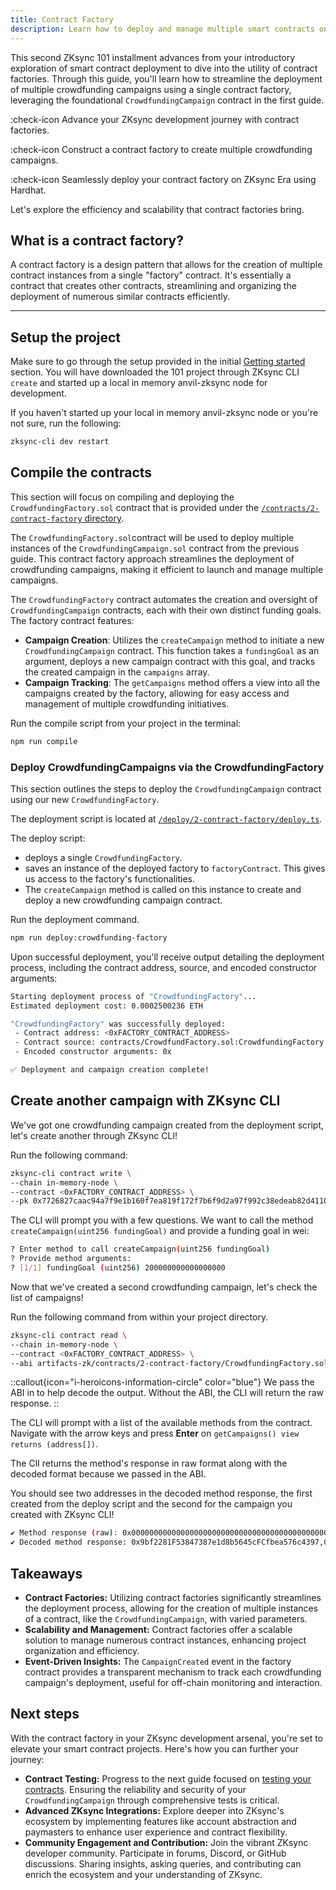 ```yaml
---
title: Contract Factory
description: Learn how to deploy and manage multiple smart contracts on ZKsync using a contract factory.
---
```


This second ZKsync 101 installment advances from your introductory exploration of smart contract deployment to dive into the utility of contract factories.
Through this guide, you'll learn how to streamline the deployment of multiple crowdfunding campaigns using a single contract factory, leveraging the
foundational `CrowdfundingCampaign` contract in the first guide.

:check-icon Advance your ZKsync development journey with contract factories.

:check-icon Construct a contract factory to create multiple crowdfunding campaigns.

:check-icon Seamlessly deploy your contract factory on ZKsync Era using Hardhat.

Let's explore the efficiency and scalability that contract factories bring.

## What is a contract factory?

A contract factory is a design pattern that allows for the creation of multiple
contract instances from a single "factory" contract. It's essentially a contract
that creates other contracts, streamlining and organizing the deployment of
numerous similar contracts efficiently.

---

## Setup the project

Make sure to go through the setup provided in the initial [Getting started](/build/start-coding/zksync-101) section.
You will have downloaded the 101 project through ZKsync CLI `create` and started up a local in memory anvil-zksync node for development.

If you haven't started up your local in memory anvil-zksync node or you're not sure, run the following:

```bash
zksync-cli dev restart
```

## Compile the contracts

This section will focus on compiling and deploying the `CrowdfundingFactory.sol`
contract that is provided under the [`/contracts/2-contract-factory` directory][crowdfunding-factory-sol].

The `CrowdfundingFactory.sol`contract will be used to deploy multiple instances of
the `CrowdfundingCampaign.sol` contract from the previous guide.
This contract factory approach streamlines the deployment of crowdfunding campaigns,
making it efficient to launch and manage multiple campaigns.

The `CrowdfundingFactory` contract automates the creation and oversight of
`CrowdfundingCampaign` contracts, each with their own distinct funding goals.
The factory contract features:

- **Campaign Creation**: Utilizes the `createCampaign` method to initiate a new
`CrowdfundingCampaign` contract. This function takes a `fundingGoal` as an argument,
deploys a new campaign contract with this goal, and tracks the created campaign in the
`campaigns` array.
- **Campaign Tracking**: The `getCampaigns` method offers a view into all the campaigns
created by the factory, allowing for easy access and management of multiple crowdfunding
initiatives.

Run the compile script from your project in the terminal:

```bash [npm]
npm run compile
```

### Deploy CrowdfundingCampaigns via the CrowdfundingFactory

This section outlines the steps to deploy the `CrowdfundingCampaign` contract
using our new `CrowdfundingFactory`.

The deployment script is located at [`/deploy/2-contract-factory/deploy.ts`][deploy-script].

The deploy script:

- deploys a single `CrowdfundingFactory`.
- saves an instance of the deployed factory to `factoryContract`.
  This gives us access to the factory's functionalities.
- The `createCampaign` method is called on this instance to create
  and deploy a new crowdfunding campaign contract.

Run the deployment command.

```bash [npm]
npm run deploy:crowdfunding-factory
```

Upon successful deployment, you'll receive output detailing the deployment process,
including the contract address, source, and encoded constructor arguments:

```bash
Starting deployment process of "CrowdfundingFactory"...
Estimated deployment cost: 0.0002500236 ETH

"CrowdfundingFactory" was successfully deployed:
 - Contract address: <0xFACTORY_CONTRACT_ADDRESS>
 - Contract source: contracts/CrowdfundFactory.sol:CrowdfundingFactory
 - Encoded constructor arguments: 0x

✅ Deployment and campaign creation complete!
```

## Create another campaign with ZKsync CLI

We've got one crowdfunding campaign created from the deployment script,
let's create another through ZKsync CLI!

Run the following command:

```bash
zksync-cli contract write \
--chain in-memory-node \
--contract <0xFACTORY_CONTRACT_ADDRESS> \
--pk 0x7726827caac94a7f9e1b160f7ea819f172f7b6f9d2a97f992c38edeab82d4110
```

The CLI will prompt you with a few questions.
We want to call the method `createCampaign(uint256 fundingGoal)`
and provide a funding goal in wei:

```bash
? Enter method to call createCampaign(uint256 fundingGoal)
? Provide method arguments:
? [1/1] fundingGoal (uint256) 200000000000000000
```

Now that we've created a second crowdfunding campaign,
let's check the list of campaigns!

Run the following command from within your project directory.

```bash
zksync-cli contract read \
--chain in-memory-node \
--contract <0xFACTORY_CONTRACT_ADDRESS> \
--abi artifacts-zk/contracts/2-contract-factory/CrowdfundingFactory.sol/CrowdfundingFactory.json
```

::callout{icon="i-heroicons-information-circle" color="blue"}
We pass the ABI in to help decode the output.
Without the ABI, the CLI will return the raw response.
::

The CLI will prompt with a list of the available methods from the contract.
Navigate with the arrow keys and press **Enter** on `getCampaigns() view returns (address[])`.

The ClI returns the method's response in raw format along with the decoded format
because we passed in the ABI.

You should see two addresses in the decoded method response, the first created from
the deploy script and the second for the campaign you created with ZKsync CLI!

```bash
✔ Method response (raw): 0x000000000000000000000000000000000000000000000000000000000000002000000000000000000000000000000000000000000000000000000000000000020000000000000000000000009bf2281f53847387e1d8b5645cfcfbea576c4397000000000000000000000000ca55c6bbb6b122058ed742c33859f3621bc8030c
✔ Decoded method response: 0x9bf2281F53847387e1d8b5645cFCfbea576c4397,0xca55c6BBB6B122058Ed742C33859F3621bc8030c
```

## Takeaways

- **Contract Factories:** Utilizing contract factories significantly streamlines
the deployment process, allowing for the creation of multiple instances of a
contract, like the `CrowdfundingCampaign`, with varied parameters.
- **Scalability and Management:** Contract factories offer a scalable solution to manage
numerous contract instances, enhancing project organization and efficiency.
- **Event-Driven Insights:** The `CampaignCreated` event in the factory contract provides
a transparent mechanism to track each crowdfunding campaign's deployment, useful for
off-chain monitoring and interaction.

## Next steps

With the contract factory in your ZKsync development arsenal, you're set to elevate
your smart contract projects. Here's how you can further your journey:

- **Contract Testing:** Progress to the next guide focused on [testing your contracts](/zksync-era/guides/zksync-101/testing).
Ensuring the reliability and security of your `CrowdfundingCampaign` through
comprehensive tests is critical.
- **Advanced ZKsync Integrations:** Explore deeper into ZKsync's ecosystem by
implementing features like account abstraction and paymasters to enhance user
experience and contract flexibility.
- **Community Engagement and Contribution:** Join the vibrant ZKsync developer community.
Participate in forums, Discord, or GitHub discussions. Sharing insights, asking queries,
and contributing can enrich the ecosystem and your understanding of ZKsync.

[crowdfunding-factory-sol]: https://github.com/matter-labs/zksync-contract-templates/blob/main/templates/101/contracts/2-contract-factory/CrowdfundingFactory.sol
[deploy-script]: https://github.com/matter-labs/zksync-contract-templates/blob/main/templates/101/deploy/2-contract-factory/deploy.ts
